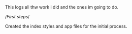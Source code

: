 This logs all thw work i did and the ones im going to do.

/*First steps*/

Created the index styles and app files for the initial process.
